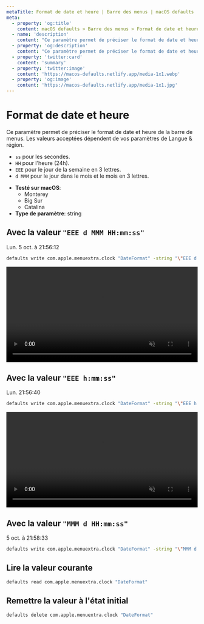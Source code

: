 ```yaml
---
metaTitle: Format de date et heure | Barre des menus | macOS defaults
meta:
  - property: 'og:title'
    content: macOS defaults > Barre des menus > Format de date et heure
  - name: 'description'
    content: "Ce paramètre permet de préciser le format de date et heure de la barre de menus.\nLes valeurs acceptées dépendent de vos paramètres de Langue & région.\n\n- `ss` pour les secondes.\n- `HH` pour l'heure (24h).\n- `EEE` pour le jour de la semaine en 3 lettres.\n- `d MMM` pour le jour dans le mois et le mois en 3 lettres.\n"
  - property: 'og:description'
    content: "Ce paramètre permet de préciser le format de date et heure de la barre de menus.\nLes valeurs acceptées dépendent de vos paramètres de Langue & région.\n\n- `ss` pour les secondes.\n- `HH` pour l'heure (24h).\n- `EEE` pour le jour de la semaine en 3 lettres.\n- `d MMM` pour le jour dans le mois et le mois en 3 lettres.\n"
  - property: 'twitter:card'
    content: 'summary'
  - property: 'twitter:image'
    content: 'https://macos-defaults.netlify.app/media-1x1.webp'
  - property: 'og:image'
    content: 'https://macos-defaults.netlify.app/media-1x1.jpg'
---
```


# Format de date et heure

Ce paramètre permet de préciser le format de date et heure de la barre de menus.
Les valeurs acceptées dépendent de vos paramètres de Langue & région.

- `ss` pour les secondes.
- `HH` pour l'heure (24h).
- `EEE` pour le jour de la semaine en 3 lettres.
- `d MMM` pour le jour dans le mois et le mois en 3 lettres.

<!-- break lists -->

- **Testé sur macOS**:
  - Monterey
  - Big Sur
  - Catalina
- **Type de paramètre**: string

## Avec la valeur `"EEE d MMM HH:mm:ss"`

Lun. 5 oct. à 21:56:12

```bash
defaults write com.apple.menuextra.clock "DateFormat" -string "\"EEE d MMM HH:mm:ss\""
```

<video autoplay loop muted playsinline width="727" height="40" style="max-width: 100%; height: auto">
  <source src="./menubar-DateFormat-EEE_d_MMM_HH.mm.ss.mp4" type="video/mp4">
  Exemple avec la valeur "EEE d MMM HH:mm:ss"
</video>

## Avec la valeur `"EEE h:mm:ss"`

Lun. 21:56:40

```bash
defaults write com.apple.menuextra.clock "DateFormat" -string "\"EEE h:mm:ss\""
```

<video autoplay loop muted playsinline width="727" height="40" style="max-width: 100%; height: auto">
  <source src="./menubar-DateFormat-EEE_h.mm.ss.mp4" type="video/mp4">
  Exemple avec la valeur "EEE h:mm:ss"
</video>

## Avec la valeur `"MMM d HH:mm:ss"`

5 oct. à 21:58:33

```bash
defaults write com.apple.menuextra.clock "DateFormat" -string "\"MMM d HH:mm:ss\""
```

## Lire la valeur courante

```bash
defaults read com.apple.menuextra.clock "DateFormat"
```

## Remettre la valeur à l'état initial

```bash
defaults delete com.apple.menuextra.clock "DateFormat"
```
